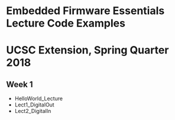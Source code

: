 # Embedded Firmware Essentials Lecture Code Examples
# UCSC Extension, Spring Quarter 2018

## Week 1

- HelloWorld_Lecture
- Lect1_DigitalOut
- Lect2_DigitalIn


